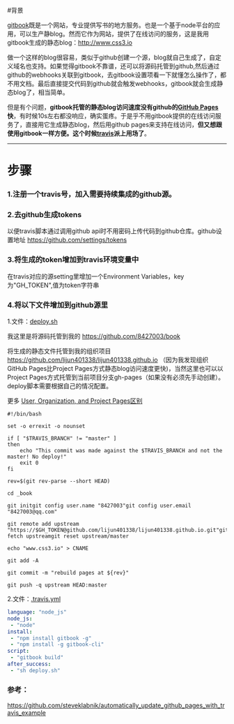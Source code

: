 #背景

[gitbook](https://www.gitbook.com/)既是一个网站，专业提供写书的地方服务。也是一个基于node平台的应用，可以生产静blog。然而它作为网站，提供了在线访问的服务，这是我用gitbook生成的静态blog：http://www.css3.io

做一个这样的blog很容易，类似于github创建一个源，blog就自己生成了，自定义域名也支持。如果觉得gitbook不靠谱，还可以将源码托管到github,然后通过github的webhooks关联到gitbook，去gitbook设置项看一下就懂怎么操作了，都不用文档。最后直接提交代码到github就会触发webhooks，gitbook就会生成静态blog了，相当简单。

但是有个问题，**gitbook托管的静态blog访问速度没有github的[GitHub Pages](https://pages.github.com/)快**，有时候10s左右都没响应，确实蛋疼。于是乎不用gitbook提供的在线访问服务了，直接用它生成静态blog，然后用github pages来支持在线访问，**但又想跟使用gitbook一样方便。这个时候[travis](https://travis-ci.org/)派上用场了**。

---

# 步骤

### 1.注册一个travis号，加入需要持续集成的github源。

### 2.去github生成tokens

以便travis脚本通过调用github api时不用密码上传代码到github仓库。github设置地址
https://github.com/settings/tokens

### 3.将生成的token增加到travis环境变量中
在travis对应的源setting里增加一个Environment Variables，key为"GH_TOKEN",值为token字符串

### 4.将以下文件增加到github源里

1.文件：[deploy.sh](https://raw.githubusercontent.com/8427003/book/master/deploy.sh)

我这里是将源码托管到我的
https://github.com/8427003/book

将生成的静态文件托管到我的组织项目
https://github.com/lijun401338/lijun401338.github.io
（因为我发现组织GitHub Pages比Project Pages方式静态blog访问速度更快)，当然这里也可以以Project Pages方式托管到当前项目分支gh-pages（如果没有必须先手动创建）。deploy脚本需要根据自己的情况配置。


更多
[User, Organization, and Project Pages区别](https://help.github.com/articles/user-organization-and-project-pages/)


```shell
#!/bin/bash

set -o errexit -o nounset

if [ "$TRAVIS_BRANCH" != "master" ]
then 
    echo "This commit was made against the $TRAVIS_BRANCH and not the master! No deploy!" 
    exit 0
fi

rev=$(git rev-parse --short HEAD)

cd _book

git initgit config user.name "8427003"git config user.email "8427003@qq.com"

git remote add upstream "https://$GH_TOKEN@github.com/lijun401338/lijun401338.github.io.git"git fetch upstreamgit reset upstream/master

echo "www.css3.io" > CNAME

git add -A

git commit -m "rebuild pages at ${rev}"

git push -q upstream HEAD:master

```


2.文件：[.travis.yml](https://raw.githubusercontent.com/8427003/book/master/.travis.yml)

```yml
language: "node_js"
node_js:
 - "node"
install:
 - "npm install gitbook -g"
 - "npm install -g gitbook-cli"
script:
 - "gitbook build"
after_success:
 - "sh deploy.sh"

```

### 参考：
https://github.com/steveklabnik/automatically_update_github_pages_with_travis_example
